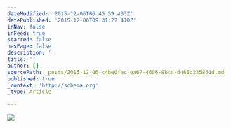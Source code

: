 ```yaml
---
dateModified: '2015-12-06T06:45:59.403Z'
datePublished: '2015-12-06T09:31:27.410Z'
inNav: false
inFeed: true
starred: false
hasPage: false
description: ''
title: ''
author: []
sourcePath: _posts/2015-12-06-c4be0fec-ea67-4606-8bca-d465d235861d.md
published: true
_context: 'http://schema.org'
_type: Article

---
```

![](https://the-grid-user-content.s3-us-west-2.amazonaws.com/203adf89-f86f-48d0-bec7-360ce11338e1.jpg)